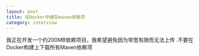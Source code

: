 ```yaml
---
layout: post
title: 在Docker中缓存maven依赖项
category: interview
---
```


我正在开发一个约200MB依赖项目，我希望避免因为带宽有限而无法上传 .不要在Docker构建上下载所有Maven依赖项